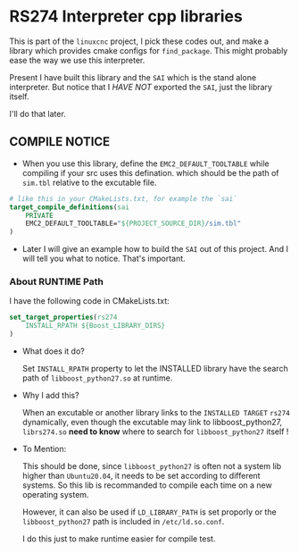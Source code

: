 # RS274 Interpreter cpp libraries

This is part of the `linuxcnc` project, I pick these codes out, and make a library 
which provides cmake configs for `find_package`. This might probably ease the way 
we use this interpreter.

Present I have built this library and the `SAI` which is the stand alone
interpreter. But notice that I *HAVE NOT* exported the `SAI`, just the library
itself. 

I'll do that later.

## COMPILE NOTICE

- When you use this library, define the `EMC2_DEFAULT_TOOLTABLE` while compiling if your src uses this defination.
which should be the path of `sim.tbl` relative to the excutable file.

```cmake
# like this in your CMakeLists.txt, for example the `sai`
target_compile_definitions(sai
    PRIVATE
    EMC2_DEFAULT_TOOLTABLE="${PROJECT_SOURCE_DIR}/sim.tbl"
)
```

- Later I will give an example how to build the `SAI` out of this project.
And I will tell you what to notice. That's important.

### About RUNTIME Path

I have the following code in CMakeLists.txt:

```cmake
set_target_properties(rs274
    INSTALL_RPATH ${Boost_LIBRARY_DIRS}
)
```

- What does it do?

  Set `INSTALL_RPATH` property to let the INSTALLED library have the search path
  of `libboost_python27.so` at runtime.

- Why I add this?

  When an excutable or another library links to the `INSTALLED TARGET` `rs274` dynamically,
  even though the excutable may link to libboost_python27,
  `librs274.so` **need to know** where to search for `libboost_python27` itself !

- To Mention:

  This should be done, since `libboost_python27` is often not a system lib higher than `Ubuntu20.04`,
  it needs to be set according to different systems.
  So this lib is recommanded to compile each time on a new operating system.

  However, it can also be used if `LD_LIBRARY_PATH` is set proporly 
  or the `libboost_python27` path is included in `/etc/ld.so.conf`.
  
  I do this just to make runtime easier for compile test.
